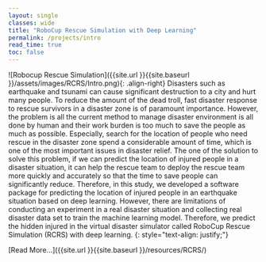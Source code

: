 ```yaml
---
layout: single
classes: wide
title: "RoboCup Rescue Simulation with Deep Learning"
permalink: /projects/intro
read_time: true
toc: false
---
```


![Robocup Rescue Simulation]({{site.url }}{{site.baseurl }}/assets/images/RCRS/Intro.png){: .align-right}
Disasters such as earthquake and tsunami can cause significant destruction to a city and hurt many people. To reduce the amount of the dead troll, fast disaster response to rescue survivors in a disaster zone is of paramount importance. However, the problem is all the current method to manage disaster environment is all done by human and their work burden is too much to save the people as much as possible. Especially, search for the location of people who need rescue in the disaster zone spend a considerable amount of time, which is one of the most important issues in disaster relief. The one of the solution to solve this problem, if we can predict the location of injured people in a disaster situation, it can help the rescue team to deploy the rescue team more quickly and accurately so that the time to save people can significantly reduce. Therefore, in this study, we developed a software package for predicting the location of injured people in an earthquake situation based on deep learning. However, there are limitations of conducting an experiment in a real disaster situation and collecting real disaster data set to train the machine learning model. Therefore, we predict the hidden injured in the virtual disaster simulator called RoboCup Rescue Simulation (RCRS) with deep learning.
{: style="text-align: justify;"}

[Read More...]({{site.url }}{{site.baseurl }}/resources/RCRS/)
